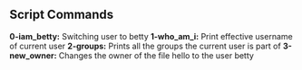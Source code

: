 ## Script Commands 

**0-iam_betty:** Switching user to betty
**1-who_am_i:** Print effective username of current user
**2-groups:** Prints all the groups the current user is part of
**3-new_owner:** Changes the owner of the file hello to the user  betty

